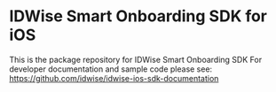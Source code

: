 # IDWise Smart Onboarding SDK for iOS

This is the package repository for IDWise Smart Onboarding SDK
For developer documentation and sample code please see: https://github.com/idwise/idwise-ios-sdk-documentation
